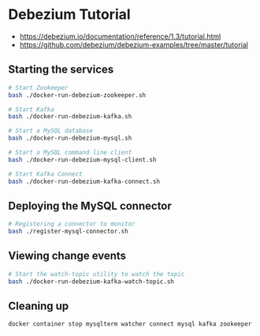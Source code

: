 # Debezium Tutorial

- https://debezium.io/documentation/reference/1.3/tutorial.html
- https://github.com/debezium/debezium-examples/tree/master/tutorial

## Starting the services

```bash
# Start Zookeeper
bash ./docker-run-debezium-zookeeper.sh

# Start Kafka
bash ./docker-run-debezium-kafka.sh

# Start a MySQL database
bash ./docker-run-debezium-mysql.sh

# Start a MySQL command line client
bash ./docker-run-debezium-mysql-client.sh

# Start Kafka Connect
bash ./docker-run-debezium-kafka-connect.sh
```

## Deploying the MySQL connector

```bash
# Registering a connector to monitor
bash ./register-mysql-connector.sh
```

## Viewing change events

```bash
# Start the watch-topic utility to watch the topic
bash ./docker-run-debezium-kafka-watch-topic.sh
```

## Cleaning up

```bash
docker container stop mysqlterm watcher connect mysql kafka zookeeper
```
